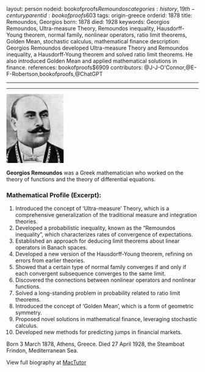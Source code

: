 layout: person
nodeid: bookofproofs$Remoundos
categories: history,19th-century
parentid: bookofproofs$603
tags: origin-greece
orderid: 1878
title: Remoundos, Georgios
born: 1878
died: 1928
keywords: Georgios Remoundos, Ultra-measure Theory, Remoundos inequality, Hausdorff-Young theorem, normal family, nonlinear operators, ratio limit theorems, Golden Mean, stochastic calculus, mathematical finance
description: Georgios Remoundos developed Ultra-measure Theory and Remoundos inequality, a Hausdorff-Young theorem and solved ratio limit theorems. He also introduced Golden Mean and applied mathematical solutions in finance.
references: bookofproofs$6909
contributors: @J-J-O'Connor,@E-F-Robertson,bookofproofs,@ChatGPT

---



---

![Remoundos.jpg](https://github.com/bookofproofs/bookofproofs.github.io/blob/main/_sources/_assets/images/portraits/Remoundos.jpg?raw=true)

**Georgios Remoundos** was a Greek mathematician who worked on the theory of functions and the theory of differential equations.

### Mathematical Profile (Excerpt):
1. Introduced the concept of ‘Ultra-measure’ Theory, which is a comprehensive generalization of the traditional measure and integration theories.
2. Developed a probabilistic inequality, known as the “Remoundos inequality”, which characterizes rates of convergence of expectations.
3. Established an approach for deducing limit theorems about linear operators in Banach spaces.
4. Developed a new version of the Hausdorff-Young theorem, refining on errors from earlier theories.
5. Showed that a certain type of normal family converges if and only if each convergent subsequence converges to the same limit.
6. Discovered the connections between nonlinear operators and nonlinear functions.
7. Solved a long-standing problem in probability related to ratio limit theorems.
8. Introduced the concept of ‘Golden Mean’, which is a form of geometric symmetry.
9. Proposed novel solutions in mathematical finance, leveraging stochastic calculus.
10. Developed new methods for predicting jumps in financial markets.

Born 3 March 1878, Athens, Greece. Died 27 April 1928, the Steamboat Frindon, Mediterranean Sea.

View full biography at [MacTutor](https://mathshistory.st-andrews.ac.uk/Biographies/Remoundos/)
